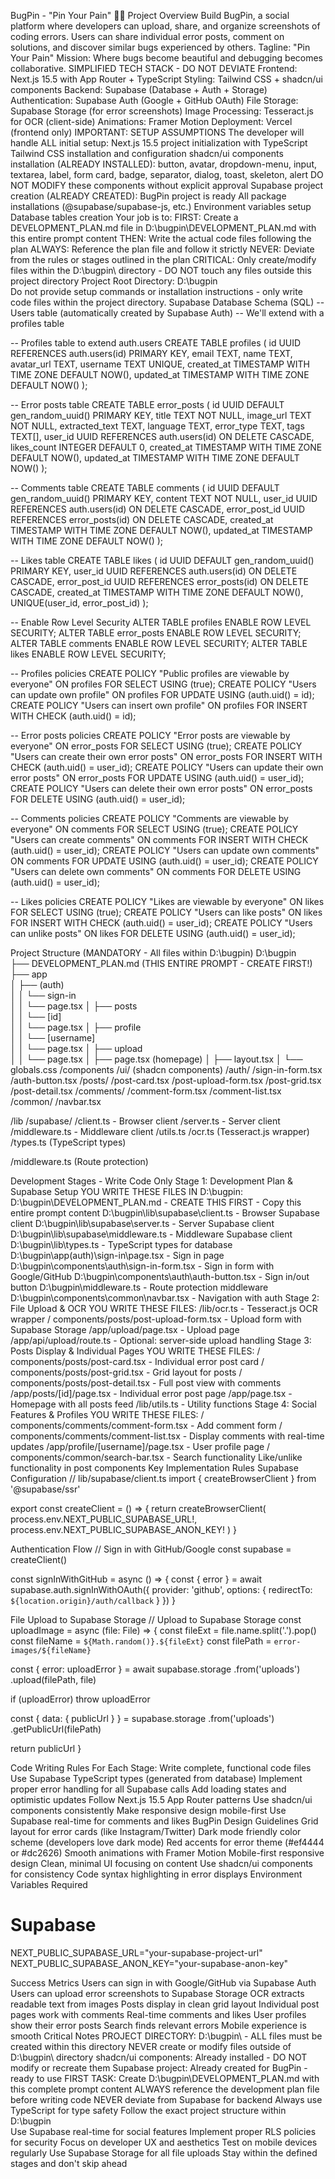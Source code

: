 BugPin - "Pin Your Pain" 📌🐛
Project Overview
Build BugPin, a social platform where developers can upload, share, and organize screenshots of coding errors. Users can share individual error posts, comment on solutions, and discover similar bugs experienced by others.
Tagline: "Pin Your Pain" Mission: Where bugs become beautiful and debugging becomes collaborative.
SIMPLIFIED TECH STACK - DO NOT DEVIATE
Frontend: Next.js 15.5 with App Router + TypeScript
Styling: Tailwind CSS + shadcn/ui components
Backend: Supabase (Database + Auth + Storage)
Authentication: Supabase Auth (Google + GitHub OAuth)
File Storage: Supabase Storage (for error screenshots)
Image Processing: Tesseract.js for OCR (client-side)
Animations: Framer Motion
Deployment: Vercel (frontend only)
IMPORTANT: SETUP ASSUMPTIONS
The developer will handle ALL initial setup:
Next.js 15.5 project initialization with TypeScript
Tailwind CSS installation and configuration
shadcn/ui components installation (ALREADY INSTALLED):
button, avatar, dropdown-menu, input, textarea, label, form
card, badge, separator, dialog, toast, skeleton, alert
DO NOT MODIFY these components without explicit approval
Supabase project creation (ALREADY CREATED): BugPin project is ready
All package installations (@supabase/supabase-js, etc.)
Environment variables setup
Database tables creation
Your job is to:
FIRST: Create a DEVELOPMENT_PLAN.md file in D:\bugpin\DEVELOPMENT_PLAN.md with this entire prompt content
THEN: Write the actual code files following the plan
ALWAYS: Reference the plan file and follow it strictly
NEVER: Deviate from the rules or stages outlined in the plan
CRITICAL: Only create/modify files within the D:\bugpin\ directory - DO NOT touch any files outside this project directory
Project Root Directory: D:\bugpin\
Do not provide setup commands or installation instructions - only write code files within the project directory.
Supabase Database Schema (SQL)
-- Users table (automatically created by Supabase Auth)
-- We'll extend with a profiles table

-- Profiles table to extend auth.users
CREATE TABLE profiles (
  id UUID REFERENCES auth.users(id) PRIMARY KEY,
  email TEXT,
  name TEXT,
  avatar_url TEXT,
  username TEXT UNIQUE,
  created_at TIMESTAMP WITH TIME ZONE DEFAULT NOW(),
  updated_at TIMESTAMP WITH TIME ZONE DEFAULT NOW()
);

-- Error posts table
CREATE TABLE error_posts (
  id UUID DEFAULT gen_random_uuid() PRIMARY KEY,
  title TEXT NOT NULL,
  image_url TEXT NOT NULL,
  extracted_text TEXT,
  language TEXT,
  error_type TEXT,
  tags TEXT[],
  user_id UUID REFERENCES auth.users(id) ON DELETE CASCADE,
  likes_count INTEGER DEFAULT 0,
  created_at TIMESTAMP WITH TIME ZONE DEFAULT NOW(),
  updated_at TIMESTAMP WITH TIME ZONE DEFAULT NOW()
);

-- Comments table
CREATE TABLE comments (
  id UUID DEFAULT gen_random_uuid() PRIMARY KEY,
  content TEXT NOT NULL,
  user_id UUID REFERENCES auth.users(id) ON DELETE CASCADE,
  error_post_id UUID REFERENCES error_posts(id) ON DELETE CASCADE,
  created_at TIMESTAMP WITH TIME ZONE DEFAULT NOW(),
  updated_at TIMESTAMP WITH TIME ZONE DEFAULT NOW()
);

-- Likes table
CREATE TABLE likes (
  id UUID DEFAULT gen_random_uuid() PRIMARY KEY,
  user_id UUID REFERENCES auth.users(id) ON DELETE CASCADE,
  error_post_id UUID REFERENCES error_posts(id) ON DELETE CASCADE,
  created_at TIMESTAMP WITH TIME ZONE DEFAULT NOW(),
  UNIQUE(user_id, error_post_id)
);

-- Enable Row Level Security
ALTER TABLE profiles ENABLE ROW LEVEL SECURITY;
ALTER TABLE error_posts ENABLE ROW LEVEL SECURITY;
ALTER TABLE comments ENABLE ROW LEVEL SECURITY;
ALTER TABLE likes ENABLE ROW LEVEL SECURITY;

-- Profiles policies
CREATE POLICY "Public profiles are viewable by everyone" ON profiles FOR SELECT USING (true);
CREATE POLICY "Users can update own profile" ON profiles FOR UPDATE USING (auth.uid() = id);
CREATE POLICY "Users can insert own profile" ON profiles FOR INSERT WITH CHECK (auth.uid() = id);

-- Error posts policies
CREATE POLICY "Error posts are viewable by everyone" ON error_posts FOR SELECT USING (true);
CREATE POLICY "Users can create their own error posts" ON error_posts FOR INSERT WITH CHECK (auth.uid() = user_id);
CREATE POLICY "Users can update their own error posts" ON error_posts FOR UPDATE USING (auth.uid() = user_id);
CREATE POLICY "Users can delete their own error posts" ON error_posts FOR DELETE USING (auth.uid() = user_id);

-- Comments policies
CREATE POLICY "Comments are viewable by everyone" ON comments FOR SELECT USING (true);
CREATE POLICY "Users can create comments" ON comments FOR INSERT WITH CHECK (auth.uid() = user_id);
CREATE POLICY "Users can update own comments" ON comments FOR UPDATE USING (auth.uid() = user_id);
CREATE POLICY "Users can delete own comments" ON comments FOR DELETE USING (auth.uid() = user_id);

-- Likes policies
CREATE POLICY "Likes are viewable by everyone" ON likes FOR SELECT USING (true);
CREATE POLICY "Users can like posts" ON likes FOR INSERT WITH CHECK (auth.uid() = user_id);
CREATE POLICY "Users can unlike posts" ON likes FOR DELETE USING (auth.uid() = user_id);

Project Structure (MANDATORY - All files within D:\bugpin)
D:\bugpin\
├── DEVELOPMENT_PLAN.md (THIS ENTIRE PROMPT - CREATE FIRST!)
├── app\
│   ├── (auth)\
│   │   └── sign-in\
│   │       └── page.tsx
│   ├── posts\
│   │   └── [id]\
│   │       └── page.tsx
│   ├── profile\
│   │   └── [username]\
│   │       └── page.tsx
│   ├── upload\
│   │   └── page.tsx
│   ├── page.tsx (homepage)
│   ├── layout.tsx
│   └── globals.css
/components
  /ui/ (shadcn components)
  /auth/
    /sign-in-form.tsx
    /auth-button.tsx
  /posts/
    /post-card.tsx
    /post-upload-form.tsx
    /post-grid.tsx
    /post-detail.tsx
  /comments/
    /comment-form.tsx
    /comment-list.tsx
  /common/
    /navbar.tsx

/lib
  /supabase/
    /client.ts - Browser client
    /server.ts - Server client
    /middleware.ts - Middleware client
  /utils.ts
  /ocr.ts (Tesseract.js wrapper)
  /types.ts (TypeScript types)

/middleware.ts (Route protection)

Development Stages - Write Code Only
Stage 1: Development Plan & Supabase Setup
YOU WRITE THESE FILES IN D:\bugpin:
D:\bugpin\DEVELOPMENT_PLAN.md - CREATE THIS FIRST - Copy this entire prompt content
D:\bugpin\lib\supabase\client.ts - Browser Supabase client
D:\bugpin\lib\supabase\server.ts - Server Supabase client
D:\bugpin\lib\supabase\middleware.ts - Middleware Supabase client
D:\bugpin\lib\types.ts - TypeScript types for database
D:\bugpin\app\(auth)\sign-in\page.tsx - Sign in page
D:\bugpin\components\auth\sign-in-form.tsx - Sign in form with Google/GitHub
D:\bugpin\components\auth\auth-button.tsx - Sign in/out button
D:\bugpin\middleware.ts - Route protection middleware
D:\bugpin\components\common\navbar.tsx - Navigation with auth
Stage 2: File Upload & OCR
YOU WRITE THESE FILES:
/lib/ocr.ts - Tesseract.js OCR wrapper
/ components/posts/post-upload-form.tsx - Upload form with Supabase Storage
/app/upload/page.tsx - Upload page
/app/api/upload/route.ts - Optional: server-side upload handling
Stage 3: Posts Display & Individual Pages
YOU WRITE THESE FILES:
/ components/posts/post-card.tsx - Individual error post card
/ components/posts/post-grid.tsx - Grid layout for posts
/ components/posts/post-detail.tsx - Full post view with comments
/app/posts/[id]/page.tsx - Individual error post page
/app/page.tsx - Homepage with all posts feed
/lib/utils.ts - Utility functions
Stage 4: Social Features & Profiles
YOU WRITE THESE FILES:
/ components/comments/comment-form.tsx - Add comment form
/ components/comments/comment-list.tsx - Display comments with real-time updates
/app/profile/[username]/page.tsx - User profile page
/ components/common/search-bar.tsx - Search functionality
Like/unlike functionality in post components
Key Implementation Rules
Supabase Configuration
// lib/supabase/client.ts
import { createBrowserClient } from '@supabase/ssr'

export const createClient = () => {
  return createBrowserClient(
    process.env.NEXT_PUBLIC_SUPABASE_URL!,
    process.env.NEXT_PUBLIC_SUPABASE_ANON_KEY!
  )
}

Authentication Flow
// Sign in with GitHub/Google
const supabase = createClient()

const signInWithGitHub = async () => {
  const { error } = await supabase.auth.signInWithOAuth({
    provider: 'github',
    options: {
      redirectTo: `${location.origin}/auth/callback`
    }
  })
}

File Upload to Supabase Storage
// Upload to Supabase Storage
const uploadImage = async (file: File) => {
  const fileExt = file.name.split('.').pop()
  const fileName = `${Math.random()}.${fileExt}`
  const filePath = `error-images/${fileName}`

  const { error: uploadError } = await supabase.storage
    .from('uploads')
    .upload(filePath, file)

  if (uploadError) throw uploadError

  const { data: { publicUrl } } = supabase.storage
    .from('uploads')
    .getPublicUrl(filePath)

  return publicUrl
}

Code Writing Rules
For Each Stage:
Write complete, functional code files
Use Supabase TypeScript types (generated from database)
Implement proper error handling for all Supabase calls
Add loading states and optimistic updates
Follow Next.js 15.5 App Router patterns
Use shadcn/ui components consistently
Make responsive design mobile-first
Use Supabase real-time for comments and likes
BugPin Design Guidelines
Grid layout for error cards (like Instagram/Twitter)
Dark mode friendly color scheme (developers love dark mode)
Red accents for error theme (#ef4444 or #dc2626)
Smooth animations with Framer Motion
Mobile-first responsive design
Clean, minimal UI focusing on content
Use shadcn/ui components for consistency
Code syntax highlighting in error displays
Environment Variables Required
# Supabase
NEXT_PUBLIC_SUPABASE_URL="your-supabase-project-url"
NEXT_PUBLIC_SUPABASE_ANON_KEY="your-supabase-anon-key"

Success Metrics
Users can sign in with Google/GitHub via Supabase Auth
Users can upload error screenshots to Supabase Storage
OCR extracts readable text from images
Posts display in clean grid layout
Individual post pages work with comments
Real-time comments and likes
User profiles show their error posts
Search finds relevant errors
Mobile experience is smooth
Critical Notes
PROJECT DIRECTORY: D:\bugpin\ - ALL files must be created within this directory
NEVER create or modify files outside of D:\bugpin\ directory
shadcn/ui components: Already installed - DO NOT modify or recreate them
Supabase project: Already created for BugPin - ready to use
FIRST TASK: Create D:\bugpin\DEVELOPMENT_PLAN.md with this complete prompt content
ALWAYS reference the development plan file before writing code
NEVER deviate from Supabase for backend
Always use TypeScript for type safety
Follow the exact project structure within D:\bugpin\
Use Supabase real-time for social features
Implement proper RLS policies for security
Focus on developer UX and aesthetics
Test on mobile devices regularly
Use Supabase Storage for all file uploads
Stay within the defined stages and don't skip ahead
